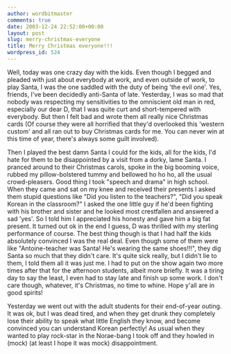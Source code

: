 ```yaml
---
author: wordbitmaster
comments: true
date: 2003-12-24 22:52:00+00:00
layout: post
slug: merry-christmas-everyone
title: Merry Christmas everyone!!!
wordpress_id: 524
---
```


Well, today was one crazy day with the kids. Even though I begged and pleaded with just about everybody at work, and even outside of work, to play Santa, I was the one saddled with the duty of being 'the evil one'. Yes, friends, I've been decidedly anti-Santa of late. Yesterday, I was so mad that nobody was respecting my sensitivities to the omniscient old man in red, especially our dear D, that I was quite curt and short-tempered with everybody. But then I felt bad and wrote them all really nice Christmas cards (Of course they were all horrified that they'd overlooked this 'western custom' and all ran out to buy Christmas cards for me. You can never win at this time of year, there's always some guilt involved).

Then I played the best damn Santa I could for the kids, all for the kids, I'd hate for them to be disappointed by a visit from a dorky, lame Santa. I pranced around to their Christmas carols, spoke in the big booming voice, rubbed my pillow-bolstered tummy and bellowed ho ho ho, all the usual crowd-pleasers. Good thing I took "speech and drama" in high school. When they came and sat on my knee and received their presents I asked them stupid questions like "Did you listen to the teachers?", "Did you speak Korean in the classroom?" I asked the one little guy if he'd been fighting with his brother and sister and he looked most crestfallen and answered a sad 'yes'. So I told him I appreciated his honesty and gave him a big fat present. It turned out ok in the end I guess, D was thrilled with my sterling performance of course. The best thing though is that I had half the kids absolutely convinced I was the real deal. Even though some of them were like "Antoine-teacher was Santa! He's wearing the same shoes!!!", they dig Santa so much that they didn't care. It's quite sick really, but I didn't lie to them, I told them all it was just me. I had to put on the show again two more times after that for the afternoon students, albeit more briefly. It was a tiring day to say the least, I even had to stay late and finish up some work. I don't care though, whatever, it's Christmas, no time to whine. Hope y'all are in good spirits! 

Yesterday we went out with the adult students for their end-of-year outing. It was ok, but I was dead tired, and when they get drunk they completely lose their ability to speak what little English they know, and become convinced you can understand Korean perfectly! As usual when they wanted to play rock-star in the Norae-bang I took off and they howled in (mock) (at least I hope it was mock) disappointment.
